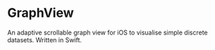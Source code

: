 # GraphView
An adaptive scrollable graph view for iOS to visualise simple discrete datasets. Written in Swift.
